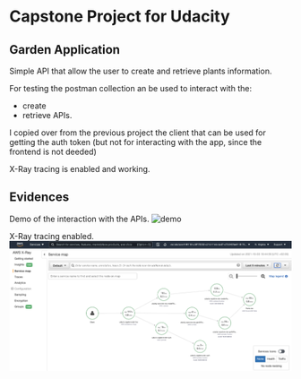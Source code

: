 # Capstone Project for Udacity

## Garden Application

Simple API that allow the user to create and retrieve plants information. 

For testing the postman collection an be used to interact with the:
- create
- retrieve
APIs. 

I copied over from the previous project the client that can be used for getting the auth token (but not for interacting with the app, since the frontend is not deeded)

X-Ray tracing is enabled and working. 

## Evidences

Demo of the interaction with the APIs.
![demo](img/demo.gif)

X-Ray tracing enabled.
![x-ray](img/x-ray.png)